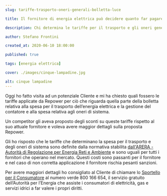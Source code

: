 ```yaml
---
slug: tariffe-trasporto-oneri-generali-bolletta-luce

title: Il fornitore di energia elettrica può decidere quanto far pagare per il trasporto e per gli oneri di sistema?

description: Chi determina le tariffe per il trasporto e gli oneri generali di sistema della bolletta della luce?

author: Stefano Frontini

created_at: 2020-06-10 18:00:00

published: true

tags: [energia elettrica]

cover: ./images/cinque-lampadine.jpg

alt: cinque lampadine
---
```


Oggi ho fatto visita ad un potenziale Cliente e mi ha chiesto quali fossero le tariffe applicate da Repower per ciò che riguarda quella parte della bolletta relativa alla spesa per il trasporto dell’energia elettrica e la gestione del contatore e alla spesa relativa agli oneri di sistema.

Un competitor gli aveva proposto degli sconti su queste tariffe rispetto al suo attuale fornitore e voleva avere maggior dettagli sulla proposta Repower.

Gli ho risposto che le tariffe che determinano la spesa per il trasporto e degli oneri di sistema sono definite dalla normativa stabilita
[dall'ARERA - Autorità di Regolazione per Energia Reti e Ambiente](https://www.arera.it/it/index.htm) e <span class="grassetto">sono uguali per tutti i fornitori</span> che operano nel mercato. Questi costi sono passanti per il fornitore e nel caso di non corretta applicazione il fornitore rischia pesanti sanzioni.

Per avere maggiori dettagli ho consigliato al Cliente di chiamare lo [Sportello per il Consumatore](http://www.sportelloperilconsumatore.it/) al numero verde 800 166 654, il servizio gratuito dell’Autorità per l’Energia che assiste i consumatori di elettricità, gas e servizi idrici a far valere i propri diritti.
